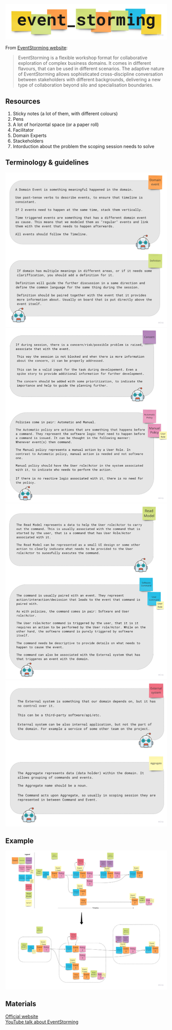 ![Event Storming](resources/header.jpg)

From [EventStorming website](https://www.eventstorming.com/):  
>EventStorming is a flexible workshop format for collaborative exploration of complex business domains. It comes in different flavours, that can be used in different scenarios. The adaptive nature of EventStorming allows sophisticated cross-discipline conversation between stakeholders with different backgrounds, delivering a new type of collaboration beyond silo and specialisation boundaries.

## Resources

1. Sticky notes (a lot of them, with different colours)
2. Pens  
3. A lot of horizontal space (or a paper roll)
4. Facilitator
5. Domain Experts
6. Stackeholders
7. Intorduction about the problem the scoping session needs to solve

## Terminology & guidelines

![Domain and definitons](resources/event_storming_terminology_one.jpg)
![Concerns and policies](resources/event_storming_terminology_two.jpg)
![Read model and commands](resources/event_storming_terminology_three.jpg)
![External systems and aggregates](resources/event_storming_terminology_four.jpg)

## Example

![Example of Event Storming](resources/event_storming.jpg)

## Materials

[Official website](https://www.eventstorming.com/#resources)  
[YouTube talk about EventStorming](https://www.youtube.com/watch?v=1i6QYvYhlYQ)